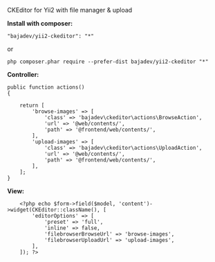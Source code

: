 CKEditor for Yii2 with file manager & upload

**Install with composer:** 

    "bajadev/yii2-ckeditor": "*"
or

    php composer.phar require --prefer-dist bajadev/yii2-ckeditor "*"

**Controller:**

    public function actions()
    {
    
        return [
            'browse-images' => [
                'class' => 'bajadev\ckeditor\actions\BrowseAction',
                'url' => '@web/contents/',
                'path' => '@frontend/web/contents/',
            ],
            'upload-images' => [
                'class' => 'bajadev\ckeditor\actions\UploadAction',
                'url' => '@web/contents/',
                'path' => '@frontend/web/contents/',
            ],
        ];
    }

**View:**

        <?php echo $form->field($model, 'content')->widget(CKEditor::className(), [
            'editorOptions' => [
                'preset' => 'full',
                'inline' => false,
                'filebrowserBrowseUrl' => 'browse-images',
                'filebrowserUploadUrl' => 'upload-images',
            ],
        ]); ?>
